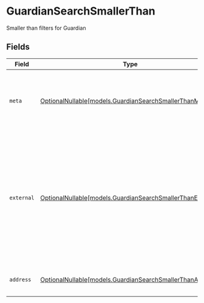 # GuardianSearchSmallerThan

Smaller than filters for Guardian


## Fields

| Field                                                                                                                                                           | Type                                                                                                                                                            | Required                                                                                                                                                        | Description                                                                                                                                                     | Example                                                                                                                                                         |
| --------------------------------------------------------------------------------------------------------------------------------------------------------------- | --------------------------------------------------------------------------------------------------------------------------------------------------------------- | --------------------------------------------------------------------------------------------------------------------------------------------------------------- | --------------------------------------------------------------------------------------------------------------------------------------------------------------- | --------------------------------------------------------------------------------------------------------------------------------------------------------------- |
| `meta`                                                                                                                                                          | [OptionalNullable[models.GuardianSearchSmallerThanMeta]](../models/guardiansearchsmallerthanmeta.md)                                                            | :heavy_minus_sign:                                                                                                                                              | Metadata information for the Guardian                                                                                                                           | {<br/>"createdAt": "2024-01-15T10:30:00Z",<br/>"updatedAt": "2024-01-15T10:30:00Z"<br/>}                                                                        |
| `external`                                                                                                                                                      | [OptionalNullable[models.GuardianSearchSmallerThanExternal]](../models/guardiansearchsmallerthanexternal.md)                                                    | :heavy_minus_sign:                                                                                                                                              | External is a reusable object that can be used to store external information about the guardian from another system, used for third-party integration tracking. |                                                                                                                                                                 |
| `address`                                                                                                                                                       | [OptionalNullable[models.GuardianSearchSmallerThanAddress]](../models/guardiansearchsmallerthanaddress.md)                                                      | :heavy_minus_sign:                                                                                                                                              | The address of the guardian                                                                                                                                     |                                                                                                                                                                 |